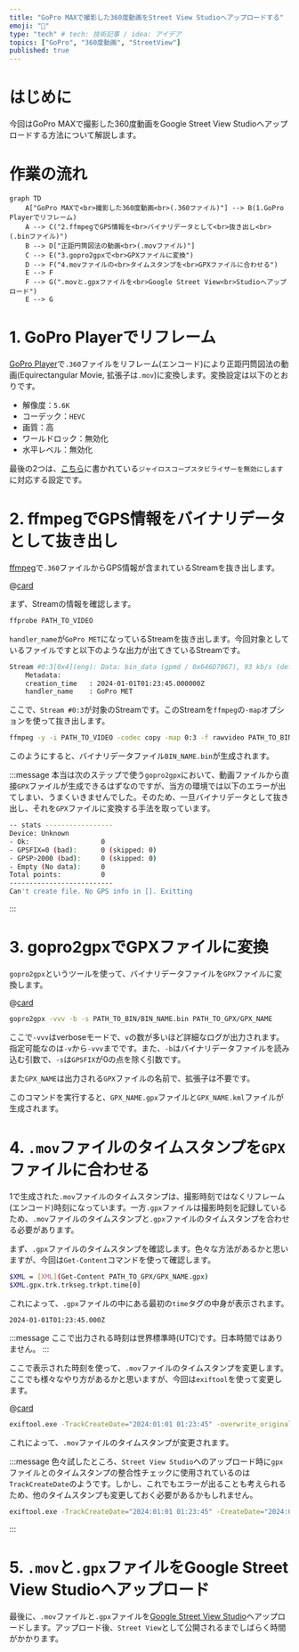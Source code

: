 ```yaml
---
title: "GoPro MAXで撮影した360度動画をStreet View Studioへアップロードする"
emoji: "🎥"
type: "tech" # tech: 技術記事 / idea: アイデア
topics: ["GoPro", "360度動画", "StreetView"]
published: true
---
```


# はじめに

今回はGoPro MAXで撮影した360度動画をGoogle Street View Studioへアップロードする方法について解説します。

# 作業の流れ

```mermaid
graph TD
    A["GoPro MAXで<br>撮影した360度動画<br>(.360ファイル)"] --> B(1.GoPro Playerでリフレーム)
    A --> C("2.ffmpegでGPS情報を<br>バイナリデータとして<br>抜き出し<br>(.binファイル)")
    B --> D["正距円筒図法の動画<br>(.movファイル)"]
    C --> E("3.gopro2gpxで<br>GPXファイルに変換")
    D --> F("4.movファイルの<br>タイムスタンプを<br>GPXファイルに合わせる")
    E --> F
    F --> G(".movと.gpxファイルを<br>Google Street View<br>Studioへアップロード")
    E --> G
```

# 1. GoPro Playerでリフレーム
[GoPro Player](https://gopro.com/ja/jp/info/gopro-player)で`.360`ファイルをリフレーム(エンコード)により正距円筒図法の動画(Equirectangular Movie, 拡張子は`.mov`)に変換します。変換設定は以下のとおりです。
- 解像度：`5.6K`
- コーデック：`HEVC`
- 画質：高
- ワールドロック：無効化
- 水平レベル：無効化

最後の2つは、[こちら](https://support.google.com/maps/answer/7662671?hl=ja&ref_topic=6275604&sjid=5251716638368403376-AP)に書かれている`ジャイロスコープスタビライザーを無効にします`に対応する設定です。

# 2. ffmpegでGPS情報をバイナリデータとして抜き出し
[ffmpeg](https://www.ffmpeg.org/download.html)で`.360`ファイルからGPS情報が含まれているStreamを抜き出します。

@[card](https://www.ffmpeg.org/download.html)

まず、Streamの情報を確認します。
```bash
ffprobe PATH_TO_VIDEO
```

`handler_name`が`GoPro MET`になっているStreamを抜き出します。今回対象としているファイルですと以下のような出力が出てきているStreamです。

```bash
Stream #0:3[0x4](eng): Data: bin_data (gpmd / 0x646D7067), 93 kb/s (default)
    Metadata:
    creation_time   : 2024-01-01T01:23:45.000000Z
    handler_name    : GoPro MET
```

ここで、`Stream #0:3`が対象のStreamです。このStreamを`ffmpeg`の`-map`オプションを使って抜き出します。

```bash
ffmpeg -y -i PATH_TO_VIDEO -codec copy -map 0:3 -f rawvideo PATH_TO_BIN/BIN_NAME.bin
```

このようにすると、バイナリデータファイル`BIN_NAME.bin`が生成されます。

:::message
本当は次のステップで使う`gopro2gpx`において、動画ファイルから直接`GPX`ファイルが生成できるはずなのですが、当方の環境では以下のエラーが出てしまい、うまくいきませんでした。そのため、一旦バイナリデータとして抜き出し、それを`GPX`ファイルに変換する手法を取っています。

```bash
-- stats -----------------
Device: Unknown
- Ok:                  0
- GPSFIX=0 (bad):      0 (skipped: 0)
- GPSP>2000 (bad):     0 (skipped: 0)
- Empty (No data):     0
Total points:          0
--------------------------
Can't create file. No GPS info in []. Exitting
```
:::

# 3. gopro2gpxでGPXファイルに変換

`gopro2gpx`というツールを使って、バイナリデータファイルを`GPX`ファイルに変換します。

@[card](https://github.com/juanmcasillas/gopro2gpx)

```bash
gopro2gpx -vvv -b -s PATH_TO_BIN/BIN_NAME.bin PATH_TO_GPX/GPX_NAME
```

ここで`-vvv`はverboseモードで、`v`の数が多いほど詳細なログが出力されます。指定可能なのは`-v`から`-vvv`までです。また、`-b`はバイナリデータファイルを読み込む引数で、`-s`は`GPSFIX`が0の点を除く引数です。

また`GPX_NAME`は出力される`GPX`ファイルの名前で、拡張子は不要です。

このコマンドを実行すると、`GPX_NAME.gpx`ファイルと`GPX_NAME.kml`ファイルが生成されます。

# 4. `.mov`ファイルのタイムスタンプを`GPX`ファイルに合わせる

1で生成された`.mov`ファイルのタイムスタンプは、撮影時刻ではなくリフレーム(エンコード)時刻になっています。一方`.gpx`ファイルは撮影時刻を記録しているため、`.mov`ファイルのタイムスタンプと`.gpx`ファイルのタイムスタンプを合わせる必要があります。

まず、`.gpx`ファイルのタイムスタンプを確認します。色々な方法があるかと思いますが、今回は`Get-Content`コマンドを使って確認します。

```bash
$XML = [XML](Get-Content PATH_TO_GPX/GPX_NAME.gpx)
$XML.gpx.trk.trkseg.trkpt.time[0]
```

これによって、`.gpx`ファイルの中にある最初の`time`タグの中身が表示されます。
```bash
2024-01-01T01:23:45.000Z
```

:::message
ここで出力される時刻は世界標準時(UTC)です。日本時間ではありません。
:::

ここで表示された時刻を使って、`.mov`ファイルのタイムスタンプを変更します。ここでも様々なやり方があるかと思いますが、今回は`exiftool`を使って変更します。

@[card](https://exiftool.org/)

```bash
exiftool.exe -TrackCreateDate="2024:01:01 01:23:45" -overwrite_original PATH_TO_VIDEO
```

これによって、`.mov`ファイルのタイムスタンプが変更されます。

:::message
色々試したところ、`Street View Studio`へのアップロード時に`gpx`ファイルとのタイムスタンプの整合性チェックに使用されているのは`TrackCreateDate`のようです。しかし、これでもエラーが出ることも考えられるため、他のタイムスタンプも変更しておく必要があるかもしれません。

```bash
exiftool.exe -TrackCreateDate="2024:01:01 01:23:45" -CreateDate="2024:01:01 01:23:45" -ModifyDate="2024:01:01 01:23:45" -GPSDateTime="2024:01:01 01:23:45" -MediaCreateDate="2024:01:01 01:23:45" -MediaModifyDate="2024:01:01 01:23:45" -TrackModifyDate="2024:01:01 01:23:45" -GPSDateStamp="2024:01:01" -GPSTimeStamp="01:23:45" -overwrite_original PATH_TO_VIDEO
```
:::

# 5. `.mov`と`.gpx`ファイルをGoogle Street View Studioへアップロード
最後に、`.mov`ファイルと`.gpx`ファイルを[Google Street View Studio](https://www.google.com/streetview/publish/)へアップロードします。アップロード後、`Street View`として公開されるまでしばらく時間がかかります。